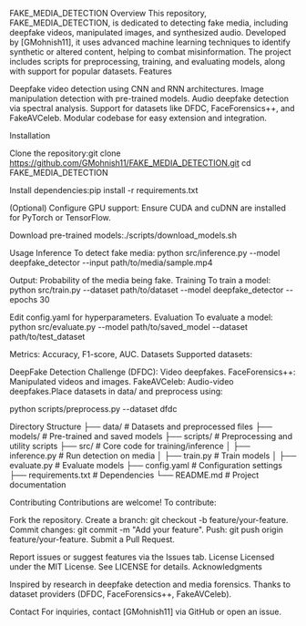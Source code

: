 FAKE_MEDIA_DETECTION
Overview
This repository, FAKE_MEDIA_DETECTION, is dedicated to detecting fake media, including deepfake videos, manipulated images, and synthesized audio. Developed by [GMohnish11], it uses advanced machine learning techniques to identify synthetic or altered content, helping to combat misinformation. The project includes scripts for preprocessing, training, and evaluating models, along with support for popular datasets.
Features

Deepfake video detection using CNN and RNN architectures.
Image manipulation detection with pre-trained models.
Audio deepfake detection via spectral analysis.
Support for datasets like DFDC, FaceForensics++, and FakeAVCeleb.
Modular codebase for easy extension and integration.

Installation

Clone the repository:git clone https://github.com/GMohnish11/FAKE_MEDIA_DETECTION.git
cd FAKE_MEDIA_DETECTION


Install dependencies:pip install -r requirements.txt


(Optional) Configure GPU support:
Ensure CUDA and cuDNN are installed for PyTorch or TensorFlow.


Download pre-trained models:./scripts/download_models.sh



Usage
Inference
To detect fake media:
python src/inference.py --model deepfake_detector --input path/to/media/sample.mp4

Output: Probability of the media being fake.
Training
To train a model:
python src/train.py --dataset path/to/dataset --model deepfake_detector --epochs 30

Edit config.yaml for hyperparameters.
Evaluation
To evaluate a model:
python src/evaluate.py --model path/to/saved_model --dataset path/to/test_dataset

Metrics: Accuracy, F1-score, AUC.
Datasets
Supported datasets:

DeepFake Detection Challenge (DFDC): Video deepfakes.
FaceForensics++: Manipulated videos and images.
FakeAVCeleb: Audio-video deepfakes.Place datasets in data/ and preprocess using:

python scripts/preprocess.py --dataset dfdc

Directory Structure
├── data/                   # Datasets and preprocessed files
├── models/                 # Pre-trained and saved models
├── scripts/                # Preprocessing and utility scripts
├── src/                    # Core code for training/inference
│   ├── inference.py        # Run detection on media
│   ├── train.py            # Train models
│   ├── evaluate.py         # Evaluate models
├── config.yaml             # Configuration settings
├── requirements.txt        # Dependencies
└── README.md               # Project documentation

Contributing
Contributions are welcome! To contribute:

Fork the repository.
Create a branch: git checkout -b feature/your-feature.
Commit changes: git commit -m "Add your feature".
Push: git push origin feature/your-feature.
Submit a Pull Request.

Report issues or suggest features via the Issues tab.
License
Licensed under the MIT License. See LICENSE for details.
Acknowledgments

Inspired by research in deepfake detection and media forensics.
Thanks to dataset providers (DFDC, FaceForensics++, FakeAVCeleb).

Contact
For inquiries, contact [GMohnish11] via GitHub or open an issue.
